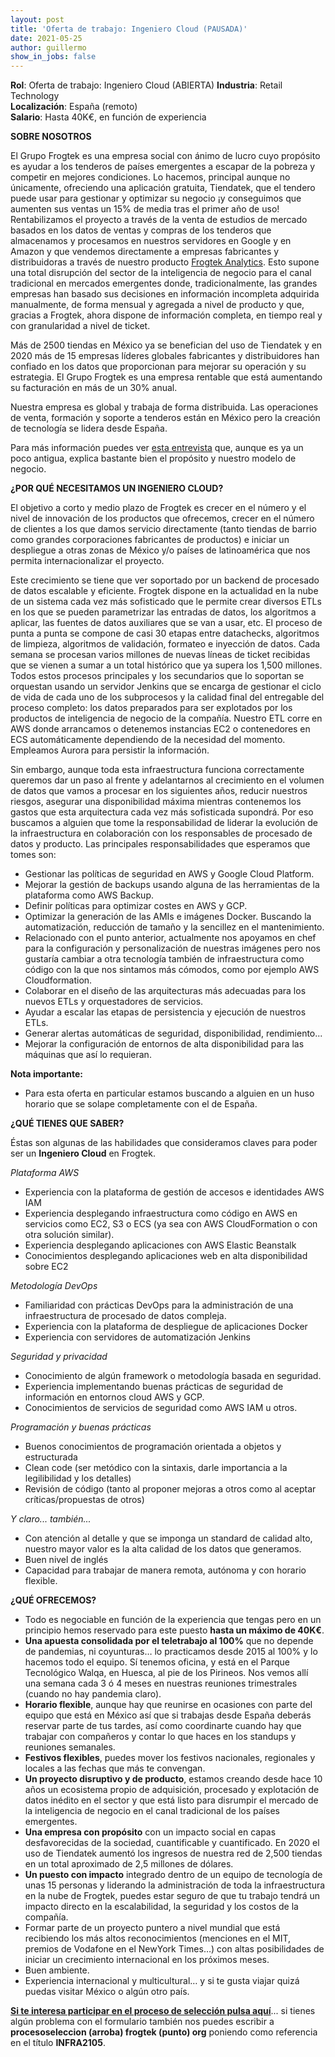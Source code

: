 ```yaml
---
layout: post
title: 'Oferta de trabajo: Ingeniero Cloud (PAUSADA)'
date: 2021-05-25 
author: guillermo
show_in_jobs: false
---
```


**Rol**: Oferta de trabajo: Ingeniero Cloud (ABIERTA)
**Industria**: Retail Technology  
**Localización**: España (remoto)  
**Salario**: Hasta 40K€, en función de experiencia

**SOBRE NOSOTROS**

El Grupo Frogtek es una empresa social con ánimo de lucro cuyo propósito es ayudar a los tenderos de países emergentes a escapar de la pobreza y competir en mejores condiciones. Lo hacemos, principal aunque no únicamente, ofreciendo una aplicación gratuita, Tiendatek, que el tendero puede usar para gestionar y optimizar su negocio ¡y conseguimos que aumenten sus ventas un 15% de media tras el primer año de uso! Rentabilizamos el proyecto a través de la venta de estudios de mercado basados en los datos de ventas y compras de los tenderos que almacenamos y procesamos en nuestros servidores en Google y en Amazon y que vendemos directamente a empresas fabricantes y distribuidoras a través de nuestro producto [Frogtek Analytics](https://frogtek.org/analytics/). Esto supone una total disrupción del sector de la inteligencia de negocio para el canal tradicional en mercados emergentes donde, tradicionalmente, las grandes empresas han basado sus decisiones en información incompleta adquirida manualmente, de forma mensual y agregada a nivel de producto y que, gracias a Frogtek, ahora dispone de información completa, en tiempo real y con granularidad a nivel de ticket.

Más de 2500 tiendas en México ya se benefician del uso de Tiendatek y en 2020 más de 15 empresas líderes globales fabricantes y distribuidores han confiado en los datos que proporcionan para mejorar su operación y su estrategia. El Grupo Frogtek es una empresa rentable que está aumentando su facturación en más de un 30% anual.

Nuestra empresa es global y trabaja de forma distribuida. Las operaciones de venta, formación y soporte a tenderos están en México pero la creación de tecnología se lidera desde España.

Para más información puedes ver [esta entrevista](https://www.youtube.com/watch?v=BoDtuEUO328) que, aunque es ya un poco antigua, explica bastante bien el propósito y nuestro modelo de negocio.

**¿POR QUÉ NECESITAMOS UN INGENIERO CLOUD?**

El objetivo a corto y medio plazo de Frogtek es crecer en el número y el nivel de innovación de los productos que ofrecemos, crecer en el número de clientes a los que damos servicio directamente (tanto tiendas de barrio como grandes corporaciones fabricantes de productos) e iniciar un despliegue a otras zonas de México y/o países de latinoamérica que nos permita internacionalizar el proyecto. 

Este crecimiento se tiene que ver soportado por un backend de procesado de datos escalable y eficiente. Frogtek dispone en la actualidad en la nube de un sistema cada vez más sofisticado que le permite crear diversos ETLs en los que se pueden parametrizar las entradas de datos, los algoritmos a aplicar, las fuentes de datos auxiliares que se van a usar, etc. El proceso de punta a punta se compone de casi 30 etapas entre datachecks, algoritmos de limpieza, algoritmos de validación, formateo e inyección de datos. Cada semana se procesan varios millones de nuevas líneas de ticket recibidas que se vienen a sumar a un total histórico que ya supera los 1,500 millones. Todos estos procesos principales y los secundarios que lo soportan se orquestan usando un servidor Jenkins que se encarga de gestionar el ciclo de vida de cada uno de los subprocesos y la calidad final del entregable del proceso completo: los datos preparados para ser explotados por los productos de inteligencia de negocio de la compañía. Nuestro ETL corre en AWS donde arrancamos o detenemos instancias EC2 o contenedores en ECS automáticamente dependiendo de la necesidad del momento. Empleamos Aurora para persistir la información.

Sin embargo, aunque toda esta infraestructura funciona correctamente queremos dar un paso al frente y adelantarnos al crecimiento en el volumen de datos que vamos a procesar en los siguientes años, reducir nuestros riesgos, asegurar una disponibilidad máxima mientras contenemos los gastos que esta arquitectura cada vez más sofisticada supondrá. Por eso buscamos a alguien que tome la responsabilidad de liderar la evolución de la infraestructura en colaboración con los responsables de procesado de datos y producto. Las principales responsabilidades que esperamos que tomes son:

- Gestionar las políticas de seguridad en AWS y Google Cloud Platform.
- Mejorar la gestión de backups usando alguna de las herramientas de la plataforma como AWS Backup.
- Definir políticas para optimizar costes en AWS y GCP.
- Optimizar la generación de las AMIs e imágenes Docker. Buscando la automatización, reducción de tamaño y la sencillez en el mantenimiento.
- Relacionado con el punto anterior, actualmente nos apoyamos en chef para la configuración y personalización de nuestras imágenes pero nos gustaría cambiar a otra tecnología también de infraestructura como código con la que nos sintamos más cómodos, como por ejemplo AWS Cloudformation.
- Colaborar en el diseño de las arquitecturas más adecuadas para los nuevos ETLs y orquestadores de servicios.
- Ayudar a escalar las etapas de persistencia y ejecución de nuestros ETLs.
- Generar alertas automáticas de seguridad, disponibilidad, rendimiento...
- Mejorar la configuración de entornos de alta disponibilidad para las máquinas que así lo requieran. 

**Nota importante:** 
- Para esta oferta en particular estamos buscando a alguien en un huso horario que se solape completamente con el de España.

**¿QUÉ TIENES QUE SABER?**

Éstas son algunas de las habilidades que consideramos claves para poder ser un **Ingeniero Cloud** en Frogtek.

*Plataforma AWS*

- Experiencia con la plataforma de gestión de accesos e identidades AWS IAM
- Experiencia desplegando infraestructura como código en AWS en servicios como EC2, S3 o ECS (ya sea con AWS CloudFormation o con otra solución similar).
- Experiencia desplegando aplicaciones con AWS Elastic Beanstalk
- Conocimientos desplegando aplicaciones web en alta disponibilidad sobre EC2

*Metodología DevOps*

- Familiaridad con prácticas DevOps para la administración de una infraestructura de procesado de datos compleja.
- Experiencia con la plataforma de despliegue de aplicaciones Docker
- Experiencia con servidores de automatización Jenkins

*Seguridad y privacidad*

- Conocimiento de algún framework o metodología basada en seguridad. 
- Experiencia implementando buenas prácticas de seguridad de información en entornos cloud AWS y GCP.
- Conocimientos de servicios de seguridad como AWS IAM u otros.


*Programación y buenas prácticas*

- Buenos conocimientos de programación orientada a objetos y estructurada
- Clean code (ser metódico con la sintaxis, darle importancia a la legilibilidad y los detalles)
- Revisión de código (tanto al proponer mejoras a otros como al aceptar críticas/propuestas de otros)

*Y claro... también...*

- Con atención al detalle y que se imponga un standard de calidad alto, nuestro mayor valor es la alta calidad de los datos que generamos.
- Buen nivel de inglés
- Capacidad para trabajar de manera remota, autónoma y con horario flexible.

**¿QUÉ OFRECEMOS?**

- Todo es negociable en función de la experiencia que tengas pero en un principio hemos reservado para este puesto **hasta un máximo de 40K€**.
- **Una apuesta consolidada por el teletrabajo al 100%** que no depende de pandemias, ni coyunturas… lo practicamos desde 2015 al 100% y lo hacemos todo el equipo. Sí tenemos oficina, y está en el Parque Tecnológico Walqa, en Huesca, al pie de los Pirineos. Nos vemos allí una semana cada 3 ó 4 meses en nuestras reuniones trimestrales (cuando no hay pandemia claro).
- **Horario flexible**, aunque hay que reunirse en ocasiones con parte del equipo que está en México así que si trabajas desde España deberás reservar parte de tus tardes, así como coordinarte cuando hay que trabajar con compañeros y contar lo que haces en los standups y reuniones semanales.
- **Festivos flexibles**, puedes mover los festivos nacionales, regionales y locales a las fechas que más te convengan.
- **Un proyecto disruptivo y de producto**, estamos creando desde hace 10 años un ecosistema propio de adquisición, procesado y explotación de datos inédito en el sector y que está listo para disrumpir el mercado de la inteligencia de negocio en el canal tradicional de los países emergentes.
- **Una empresa con propósito** con un impacto social en capas desfavorecidas de la sociedad, cuantificable y cuantificado. En 2020 el uso de Tiendatek aumentó los ingresos de nuestra red de 2,500 tiendas en un total aproximado de 2,5 millones de dólares.
- **Un puesto con impacto** integrado dentro de un equipo de tecnología de unas 15 personas y liderando la administración de toda la infraestructura en la nube de Frogtek, puedes estar seguro de que tu trabajo tendrá un impacto directo en la escalabilidad, la seguridad y los costos de la compañía.
- Formar parte de un proyecto puntero a nivel mundial que está recibiendo los más altos reconocimientos (menciones en el MIT, premios de Vodafone en el NewYork Times…) con altas posibilidades de iniciar un crecimiento internacional en los próximos meses.
- Buen ambiente.
- Experiencia internacional y multicultural… y si te gusta viajar quizá puedas visitar México o algún otro país.

[**Si te interesa participar en el proceso de selección pulsa aquí**](https://form.jotform.com/211392234099355?codigo=INFRA2105)... si tienes algún problema con el formulario también nos puedes escribir a **procesoseleccion (arroba) frogtek (punto) org** poniendo como referencia en el título **INFRA2105**.
